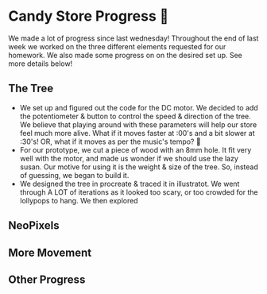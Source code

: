 # Candy Store Progress 🍭
We made a lot of progress since last wednesday! Throughout the end of last week we worked on the three different elements requested for our homework. We also made some progress on on the desired set up. See more details below!

## The Tree 
- We set up and figured out the code for the DC motor. We decided to add the potentiometer & button to control the speed & direction of the tree. We believe that playing around with these parameters will help our store feel much more alive. What if it moves faster at :00's and a bit slower at :30's! OR, what if it moves as per the music's tempo? 🎼
- For our prototype, we cut a piece of wood with an 8mm hole. It fit very well with the motor, and made us wonder if we should use the lazy susan. Our motive for using it is the weight & size of the tree. So, instead of guessing, we began to build it.
- We designed the tree in procreate & traced it in illustratot. We went through A LOT of iterations as it looked too scary, or too crowded for the lollypops to hang. We then explored 

## NeoPixels

## More Movement

## Other Progress
